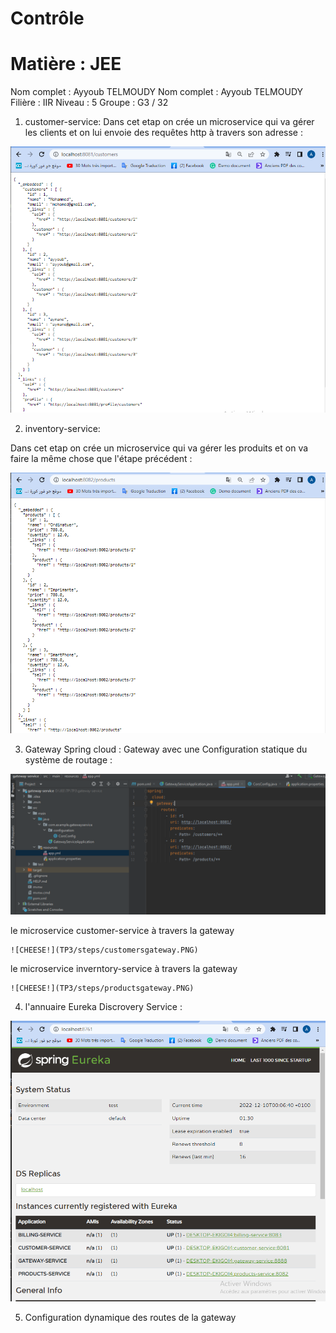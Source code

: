 
# Contrôle           
# Matière : JEE 
Nom complet : Ayyoub TELMOUDY
Nom complet : Ayyoub TELMOUDY
Filière : IIR Niveau : 5 
Groupe : G3 / 32

1) customer-service:
 Dans cet etap on crée un microservice qui va gérer les clients et on lui envoie des requêtes http à travers son adresse :
 
![CHEESE!](TP3/steps/customers_microservice.PNG)

2) inventory-service:

 Dans cet etap on crée un microservice qui va gérer les produits et on va faire la même chose que l'étape précédent :
 
 ![CHEESE!](TP3/steps/products_microservice.PNG)
 
 3) Gateway Spring cloud :
    Gateway avec une Configuration statique du système de routage :
 
 ![CHEESE!](TP3/steps/gateway_static_configuration.PNG)

  le microservice customer-service à travers la gateway 

    ![CHEESE!](TP3/steps/customersgateway.PNG)

  le microservice inverntory-service à travers la gateway

    ![CHEESE!](TP3/steps/productsgateway.PNG)

 4) l'annuaire Eureka Discrovery Service :

   ![CHEESE!](TP3/steps/eruka_server.PNG)

 5) Configuration dynamique des routes de la gateway
